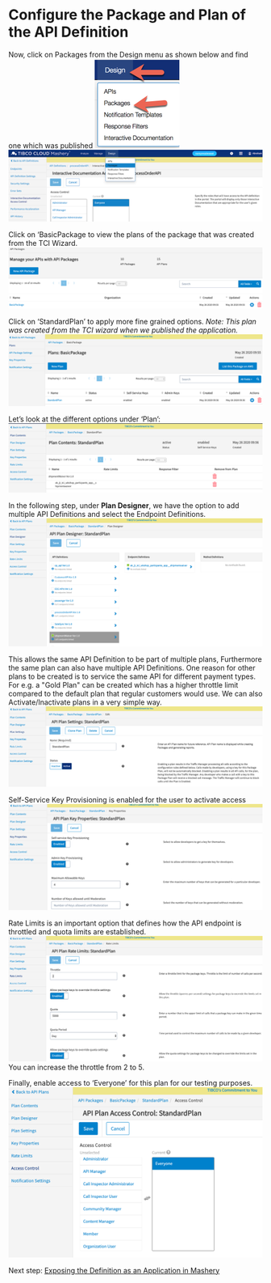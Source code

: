 # Configure the Package and Plan of the API Definition
Now, click on Packages from the Design menu as shown below and find one which was published
![MASHDD2](/images/mashdd2/1.png)
![MASHDD2](/images/mashdd2/2.png)


Click on ‘BasicPackage to view the plans of the package that was created from the TCI Wizard.
![MASHDD2](/images/mashdd2/3.png)

Click on ‘StandardPlan’ to apply more fine grained options.
*Note: This plan was created from the TCI wizard when we published the application.*
![MASHDD2](/images/mashdd2/5.png)

Let’s look at the different options under ‘Plan’:
![MASHDD2](/images/mashdd2/6.png)

In the following step, under **Plan Designer**, we have the option to add multiple API Definitions and select the Endpoint Definitions.
![MASHDD2](/images/mashdd2/7.png)

This allows the same API Definition to be part of multiple plans, Furthermore the same plan can also have multiple API Definitions.
One reason for other plans to be created is to service the same API for different payment types.
For e.g. a "Gold Plan" can be created which has a higher throttle limit compared to the default plan that regular customers would use.
We can also Activate/Inactivate plans in a very simple way.
![MASHDD2](/images/mashdd2/8.png)

Self-Service Key Provisioning is enabled for the user to activate access
![MASHDD2](/images/mashdd2/9.png)

Rate Limits is an important option that defines how the API endpoint is throttled and quota limits are established.
![MASHDD2](/images/mashdd2/10.png)
You can increase the throttle from 2 to 5.

Finally, enable access to ‘Everyone’ for this plan for our testing purposes.
![MASHDD2](/images/mashdd2/11.png)


Next step: [Exposing the Definition as an Application in Mashery](10.mashdd_3.md)
